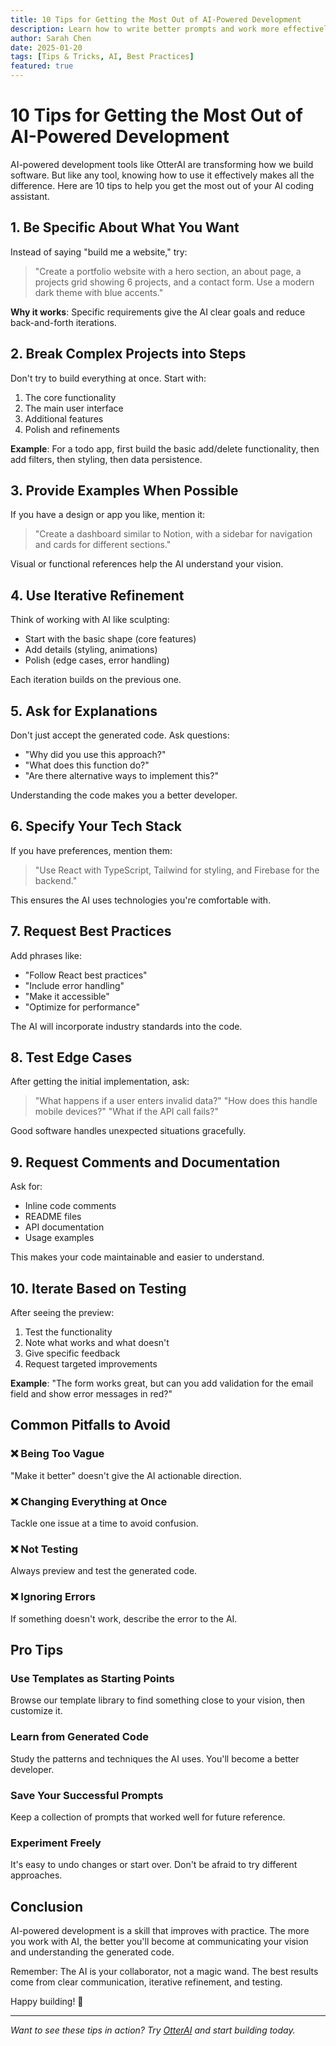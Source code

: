 ```yaml
---
title: 10 Tips for Getting the Most Out of AI-Powered Development
description: Learn how to write better prompts and work more effectively with AI coding assistants to build amazing applications faster.
author: Sarah Chen
date: 2025-01-20
tags: [Tips & Tricks, AI, Best Practices]
featured: true
---
```


# 10 Tips for Getting the Most Out of AI-Powered Development

AI-powered development tools like OtterAI are transforming how we build software. But like any tool, knowing how to use it effectively makes all the difference. Here are 10 tips to help you get the most out of your AI coding assistant.

## 1. Be Specific About What You Want

Instead of saying "build me a website," try:
> "Create a portfolio website with a hero section, an about page, a projects grid showing 6 projects, and a contact form. Use a modern dark theme with blue accents."

**Why it works**: Specific requirements give the AI clear goals and reduce back-and-forth iterations.

## 2. Break Complex Projects into Steps

Don't try to build everything at once. Start with:
1. The core functionality
2. The main user interface
3. Additional features
4. Polish and refinements

**Example**: For a todo app, first build the basic add/delete functionality, then add filters, then styling, then data persistence.

## 3. Provide Examples When Possible

If you have a design or app you like, mention it:
> "Create a dashboard similar to Notion, with a sidebar for navigation and cards for different sections."

Visual or functional references help the AI understand your vision.

## 4. Use Iterative Refinement

Think of working with AI like sculpting:
- Start with the basic shape (core features)
- Add details (styling, animations)
- Polish (edge cases, error handling)

Each iteration builds on the previous one.

## 5. Ask for Explanations

Don't just accept the generated code. Ask questions:
- "Why did you use this approach?"
- "What does this function do?"
- "Are there alternative ways to implement this?"

Understanding the code makes you a better developer.

## 6. Specify Your Tech Stack

If you have preferences, mention them:
> "Use React with TypeScript, Tailwind for styling, and Firebase for the backend."

This ensures the AI uses technologies you're comfortable with.

## 7. Request Best Practices

Add phrases like:
- "Follow React best practices"
- "Include error handling"
- "Make it accessible"
- "Optimize for performance"

The AI will incorporate industry standards into the code.

## 8. Test Edge Cases

After getting the initial implementation, ask:
> "What happens if a user enters invalid data?"
> "How does this handle mobile devices?"
> "What if the API call fails?"

Good software handles unexpected situations gracefully.

## 9. Request Comments and Documentation

Ask for:
- Inline code comments
- README files
- API documentation
- Usage examples

This makes your code maintainable and easier to understand.

## 10. Iterate Based on Testing

After seeing the preview:
1. Test the functionality
2. Note what works and what doesn't
3. Give specific feedback
4. Request targeted improvements

**Example**: "The form works great, but can you add validation for the email field and show error messages in red?"

## Common Pitfalls to Avoid

### ❌ Being Too Vague
"Make it better" doesn't give the AI actionable direction.

### ❌ Changing Everything at Once
Tackle one issue at a time to avoid confusion.

### ❌ Not Testing
Always preview and test the generated code.

### ❌ Ignoring Errors
If something doesn't work, describe the error to the AI.

## Pro Tips

### Use Templates as Starting Points
Browse our template library to find something close to your vision, then customize it.

### Learn from Generated Code
Study the patterns and techniques the AI uses. You'll become a better developer.

### Save Your Successful Prompts
Keep a collection of prompts that worked well for future reference.

### Experiment Freely
It's easy to undo changes or start over. Don't be afraid to try different approaches.

## Conclusion

AI-powered development is a skill that improves with practice. The more you work with AI, the better you'll become at communicating your vision and understanding the generated code.

Remember: The AI is your collaborator, not a magic wand. The best results come from clear communication, iterative refinement, and testing.

Happy building! 🚀

---

*Want to see these tips in action? Try [OtterAI](https://otterai.net) and start building today.*


